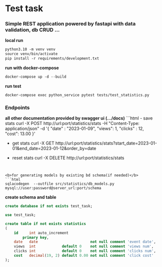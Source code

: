 <h1>Test task</h1>
<h3>Simple REST application powered by fastapi with data validation, db CRUD ...</h3>


<b>local run</b>
```html
python3.10 -m venv venv
source venv/bin/activate
pip install -r requirements/development.txt
```

<b>run with docker-compose</b>
```html
docker-compose up -d --build
```

<b>run test</b>
```html
docker-compose exec python_service pytest tests/test_statistics.py
```

<h3>Endpoints</h3>
<b>all other documentation provided by swagger ui (.../docs)</b>
```html
- save stats
curl -X POST http://url:port/statistics/stats -H "Content-Type: application/json" -d '{ "date" : "2023-01-09", "views": 1, "clicks" : 12, "cost": 13.00 }'

- get stats
curl -X GET http://url:port/statistics/stats?start_date=2023-01-01&end_date=2023-01-12&order_by=date

- reset stats
curl -X DELETE http://url:port/statistics/stats
```


<b>for generating models by existing bd schema(if needed)</b>
```html
sqlacodegen  --outfile src/statistics/db_models.py  mysql://user:password@server_url:port/schema
```

<b>create schema and table</b>
```sql
create database if not exists test_task;

use test_task;

create table if not exists statistics
(
    id     int auto_increment
        primary key,
    date   date                        not null comment 'event date',
    views  int            default 0    not null comment 'views num',
    clicks int            default 0    not null comment 'clicks num',
    cost   decimal(19, 2) default 0.00 not null comment 'click cost'
);
```